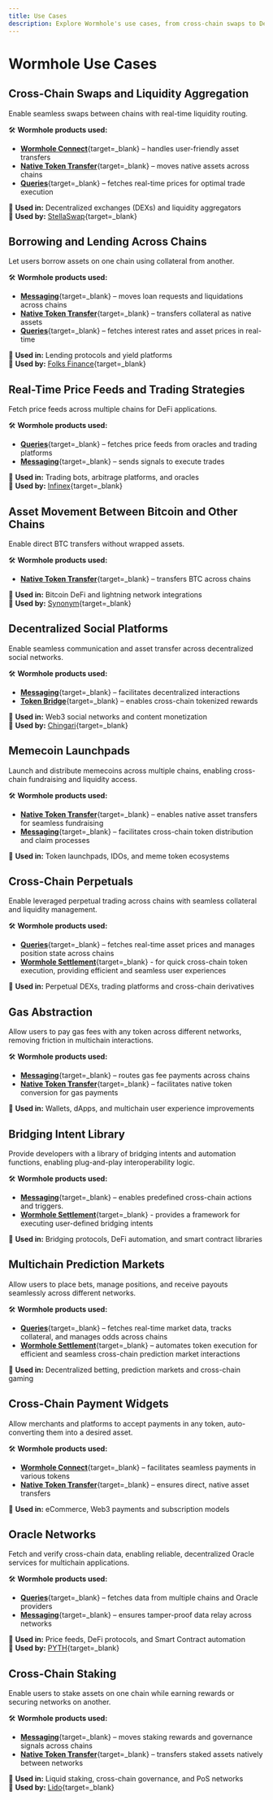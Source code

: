 ```yaml
---
title: Use Cases
description: Explore Wormhole's use cases, from cross-chain swaps to DeFi, lending, gaming, and more. See how projects integrate Wormhole solutions.
---
```


# Wormhole Use Cases

<div markdown class="use-case-card">

<div class="title" markdown>

## Cross-Chain Swaps and Liquidity Aggregation

Enable seamless swaps between chains with real-time liquidity routing.

</div>
<div markdown>

🛠 **Wormhole products used:**

- [**Wormhole Connect**](/docs/build/applications/connect/overview/){target=\_blank} – handles user-friendly asset transfers
- [**Native Token Transfer**](/docs/build/contract-integrations/native-token-transfers/){target=\_blank} – moves native assets across chains
- [**Queries**](/docs/build/applications/queries/overview/){target=\_blank} – fetches real-time prices for optimal trade execution

</div>

🔗 **Used in:** Decentralized exchanges (DEXs) and liquidity aggregators  <br>🚀 **Used by:** [StellaSwap](https://app.stellaswap.com/exchange/swap){target=\_blank}
</div>

<div markdown class="use-case-card">

<div class="title" markdown>

## Borrowing and Lending Across Chains

Let users borrow assets on one chain using collateral from another.

</div>
<div markdown>

🛠 **Wormhole products used:**

- [**Messaging**](/docs/learn/infrastructure/){target=\_blank} – moves loan requests and liquidations across chains
- [**Native Token Transfer**](/docs/build/contract-integrations/native-token-transfers/){target=\_blank} – transfers collateral as native assets
- [**Queries**](/docs/build/applications/queries/overview/){target=\_blank} – fetches interest rates and asset prices in real-time

</div>

🔗 **Used in:** Lending protocols and yield platforms <br>🚀 **Used by:** [Folks Finance](https://wormhole.com/case-studies/folks-finance){target=\_blank}
</div>

<div markdown class="use-case-card">

<div class="title" markdown>

## Real-Time Price Feeds and Trading Strategies

Fetch price feeds across multiple chains for DeFi applications.

</div>
<div markdown>

🛠 **Wormhole products used:**

- [**Queries**](/docs/build/applications/queries/overview/){target=\_blank} – fetches price feeds from oracles and trading platforms
- [**Messaging**](/docs/learn/infrastructure/){target=\_blank} – sends signals to execute trades

</div>

🔗 **Used in:** Trading bots, arbitrage platforms, and oracles <br>🚀 **Used by:** [Infinex](https://wormhole.com/case-studies/infinex){target=\_blank}
</div>

<div markdown class="use-case-card">

<div class="title" markdown>

## Asset Movement Between Bitcoin and Other Chains

Enable direct BTC transfers without wrapped assets.

</div>
<div markdown>

🛠 **Wormhole products used:**

- [**Native Token Transfer**](/docs/build/contract-integrations/native-token-transfers/){target=\_blank} – transfers BTC across chains

</div>

🔗 **Used in:** Bitcoin DeFi and lightning network integrations <br>🚀 **Used by:** [Synonym](https://wormhole.com/case-studies/synonym){target=\_blank}
</div>

<div markdown class="use-case-card">

<div class="title" markdown>

## Decentralized Social Platforms

Enable seamless communication and asset transfer across decentralized social networks.

</div>
<div markdown>

🛠 **Wormhole products used:**

- [**Messaging**](/docs/learn/infrastructure/){target=\_blank} – facilitates decentralized interactions
- [**Token Bridge**](/docs/build/contract-integrations/token-bridge/){target=\_blank} – enables cross-chain tokenized rewards

</div>

🔗 **Used in:** Web3 social networks and content monetization <br>🚀 **Used by:** [Chingari](https://chingari.io/){target=\_blank}
</div>

<div markdown class="use-case-card">

<div class="title" markdown>

## Memecoin Launchpads

Launch and distribute memecoins across multiple chains, enabling cross-chain fundraising and liquidity access.

</div>
<div markdown>

🛠 **Wormhole products used:**

- [**Native Token Transfer**](/docs/build/contract-integrations/native-token-transfers/){target=\_blank} – enables native asset transfers for seamless fundraising
- [**Messaging**](/docs/learn/infrastructure/){target=\_blank} – facilitates cross-chain token distribution and claim processes

</div>

🔗 **Used in:** Token launchpads, IDOs, and meme token ecosystems

</div>

<div markdown class="use-case-card">

<div class="title" markdown>

## Cross-Chain Perpetuals

Enable leveraged perpetual trading across chains with seamless collateral and liquidity management.

</div>
<div markdown>

🛠 **Wormhole products used:**

- [**Queries**](/docs/build/applications/queries/overview/){target=\_blank} – fetches real-time asset prices and manages position state across chains
- [**Wormhole Settlement**](/docs/learn/messaging/wormhole-settlement/overview/){target=\_blank} - for quick cross-chain token execution, providing efficient and seamless user experiences

</div>

🔗 **Used in:**  Perpetual DEXs, trading platforms and cross-chain derivatives

</div>

<div markdown class="use-case-card">

<div class="title" markdown>

## Gas Abstraction

Allow users to pay gas fees with any token across different networks, removing friction in multichain interactions.

</div>
<div markdown>

🛠 **Wormhole products used:**

- [**Messaging**](/docs/learn/infrastructure/){target=\_blank} – routes gas fee payments across chains
- [**Native Token Transfer**](/docs/build/contract-integrations/native-token-transfers/){target=\_blank} – facilitates native token conversion for gas payments

</div>

🔗 **Used in:** Wallets, dApps, and multichain user experience improvements

</div>

<div markdown class="use-case-card">

<div class="title" markdown>

## Bridging Intent Library

Provide developers with a library of bridging intents and automation functions, enabling plug-and-play interoperability logic.

</div>
<div markdown>

🛠 **Wormhole products used:**

- [**Messaging**](/docs/learn/infrastructure/){target=\_blank} – enables predefined cross-chain actions and triggers.
- [**Wormhole Settlement**](/docs/learn/messaging/wormhole-settlement/overview/){target=\_blank} - provides a framework for executing user-defined bridging intents

</div>

🔗 **Used in:** Bridging protocols, DeFi automation, and smart contract libraries

</div>

<div markdown class="use-case-card">

<div class="title" markdown>

## Multichain Prediction Markets

Allow users to place bets, manage positions, and receive payouts seamlessly across different networks.

</div>
<div markdown>

🛠 **Wormhole products used:**

- [**Queries**](/docs/build/applications/queries/overview/){target=\_blank} – fetches real-time market data, tracks collateral, and manages odds across chains
- [**Wormhole Settlement**](/docs/learn/messaging/wormhole-settlement/overview/){target=\_blank} – automates token execution for efficient and seamless cross-chain prediction market interactions

</div>

🔗 **Used in:** Decentralized betting, prediction markets and cross-chain gaming

</div>

<div markdown class="use-case-card">

<div class="title" markdown>

## Cross-Chain Payment Widgets

Allow merchants and platforms to accept payments in any token, auto-converting them into a desired asset.

</div>
<div markdown>

🛠 **Wormhole products used:**

- [**Wormhole Connect**](/docs/build/applications/connect/overview/){target=\_blank} – facilitates seamless payments in various tokens
- [**Native Token Transfer**](/docs/build/contract-integrations/native-token-transfers/){target=\_blank} – ensures direct, native asset transfers

</div>

🔗 **Used in:** eCommerce, Web3 payments and subscription models

</div>

<div markdown class="use-case-card">

<div class="title" markdown>

## Oracle Networks

Fetch and verify cross-chain data, enabling reliable, decentralized Oracle services for multichain applications.

</div>
<div markdown>

🛠 **Wormhole products used:**

- [**Queries**](/docs/build/applications/queries/overview/){target=\_blank} – fetches data from multiple chains and Oracle providers
- [**Messaging**](/docs/learn/infrastructure/){target=\_blank} – ensures tamper-proof data relay across networks

</div>

🔗 **Used in:** Price feeds, DeFi protocols, and Smart Contract automation <br>🚀 **Used by:** [PYTH](https://wormhole.com/case-studies/pyth){target=\_blank}

</div>

<div markdown class="use-case-card">

<div class="title" markdown>

## Cross-Chain Staking

Enable users to stake assets on one chain while earning rewards or securing networks on another.

</div>
<div markdown>

🛠 **Wormhole products used:**

- [**Messaging**](/docs/learn/infrastructure/){target=\_blank} – moves staking rewards and governance signals across chains
- [**Native Token Transfer**](/docs/build/contract-integrations/native-token-transfers/){target=\_blank} – transfers staked assets natively between networks

</div>

🔗 **Used in:** Liquid staking, cross-chain governance, and PoS networks <br>🚀 **Used by:** [Lido](https://lido.fi/){target=\_blank}

</div>